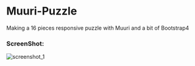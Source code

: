 # Muuri-Puzzle
Making a 16 pieces responsive puzzle with Muuri and a bit of Bootstrap4

### ScreenShot:

![screenshot_1](https://user-images.githubusercontent.com/31435456/34536837-b9723698-f0c6-11e7-8923-98c3f9c6e09f.png)
